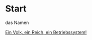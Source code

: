 # Start
das Namen


[Ein Volk, ein Reich, ein Betriebssystem!](https://mainstream0815.gihub.io/Start/)
